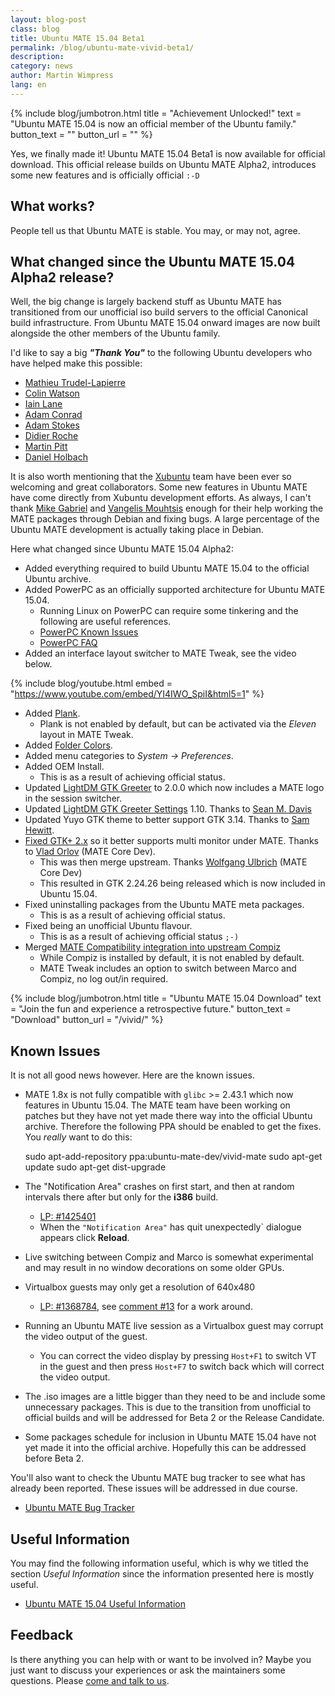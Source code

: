 ```yaml
---
layout: blog-post
class: blog
title: Ubuntu MATE 15.04 Beta1
permalink: /blog/ubuntu-mate-vivid-beta1/
description:
category: news
author: Martin Wimpress
lang: en
---
```


{% include blog/jumbotron.html
    title = "Achievement Unlocked!"
    text = "Ubuntu MATE 15.04 is now an official member of the Ubuntu family."
    button_text = ""
    button_url = ""
%}

Yes, we finally made it! Ubuntu MATE 15.04 Beta1 is now available
for official download. This official release builds on Ubuntu MATE Alpha2,
introduces some new features and is officially official `:-D`

## What works?

People tell us that Ubuntu MATE is stable. You may, or may not, agree.

## What changed since the Ubuntu MATE 15.04 Alpha2 release?

Well, the big change is largely backend stuff as Ubuntu MATE has transitioned
from our unofficial iso build servers to the official Canonical build
infrastructure. From Ubuntu MATE 15.04 onward images are now built alongside the
other members of the Ubuntu family.

I'd like to say a big ***"Thank You"*** to the following Ubuntu developers who
have helped make this possible:

  * [Mathieu Trudel-Lapierre](https://launchpad.net/~mathieu-tl)
  * [Colin Watson](https://launchpad.net/~cjwatson)
  * [Iain Lane](https://launchpad.net/~laney)
  * [Adam Conrad](https://launchpad.net/~adconrad)
  * [Adam Stokes](https://launchpad.net/~adam-stokes)
  * [Didier Roche](https://launchpad.net/~didrocks)
  * [Martin Pitt](https://launchpad.net/~pitti)
  * [Daniel Holbach](https://launchpad.net/~dholbach)

It is also worth mentioning that the [Xubuntu](http://xubuntu.org/) team
have been ever so welcoming and great collaborators. Some new features
in Ubuntu MATE have come directly from Xubuntu development efforts. As always,
I can't thank [Mike Gabriel](https://alioth.debian.org/users/sunweaver/) and
[Vangelis Mouhtsis](https://alioth.debian.org/users/gnugr-guest/) enough for
their help working the MATE packages through Debian and fixing bugs. A
large percentage of the Ubuntu MATE development is actually taking place in
Debian.

Here what changed since Ubuntu MATE 15.04 Alpha2:

  * Added everything required to build Ubuntu MATE 15.04 to the official Ubuntu archive.
  * Added PowerPC as an officially supported architecture for Ubuntu MATE 15.04.
    * Running Linux on PowerPC can require some tinkering and the following are useful references.
    * [PowerPC Known Issues](https://wiki.ubuntu.com/PowerPCKnownIssues)
    * [PowerPC FAQ](https://wiki.ubuntu.com/PowerPCFAQ)
  * Added an interface layout switcher to MATE Tweak, see the video below.

{% include blog/youtube.html
    embed = "https://www.youtube.com/embed/YI4IWO_SpiI&html5=1"
%}

  * Added [Plank](https://launchpad.net/plank).
    * Plank is not enabled by default, but can be activated via the *Eleven* layout in MATE Tweak.
  * Added [Folder Colors](http://foldercolor.tuxfamily.org/).
  * Added menu categories to *System -> Preferences*.
  * Added OEM Install.
    * This is as a result of achieving official status.
  * Updated [LightDM GTK Greeter](http://smdavis.us/projects/lightdm-gtk-greeter/) to 2.0.0 which now includes a MATE logo in the session switcher.
  * Updated [LightDM GTK Greeter Settings](https://launchpad.net/lightdm-gtk-greeter-settings) 1.10. Thanks to [Sean M. Davis](http://smdavis.us)
  * Updated Yuyo GTK theme to better support GTK 3.14. Thanks to [Sam Hewitt](http://snwh.org/).
  * [Fixed GTK+ 2.x]( https://bugs.debian.org/cgi-bin/bugreport.cgi?bug=777142) so it better supports multi monitor under MATE. Thanks to [Vlad Orlov](https://github.com/monsta) (MATE Core Dev).
    * This was then merge upstream. Thanks [Wolfgang Ulbrich](https://github.com/NiceandGently) (MATE Core Dev)
    * This resulted in GTK 2.24.26 being released which is now included in Ubuntu 15.04.
  * Fixed uninstalling packages from the Ubuntu MATE meta packages.
    * This is as a result of achieving official status.
  * Fixed being an unofficial Ubuntu flavour.
    * This is as a result of achieving official status `;-)`
  * Merged [MATE Compatibility integration into upstream Compiz](https://code.launchpad.net/~ubuntu-mate-dev/compiz/compiz-mate/+merge/249578)
    * While Compiz is installed by default, it is not enabled by default.
    * MATE Tweak includes an option to switch between Marco and Compiz, no log out/in required.

{% include blog/jumbotron.html
    title = "Ubuntu MATE 15.04 Download"
    text = "Join the fun and experience a retrospective future."
    button_text = "Download"
    button_url = "/vivid/"
%}

## Known Issues

It is not all good news however. Here are the known issues.

  * MATE 1.8x is not fully compatible with `glibc` >= 2.43.1 which now features
  in Ubuntu 15.04. The MATE team have been working on patches but they have not yet
  made there way into the official Ubuntu archive. Therefore the following
  PPA should be enabled to get the fixes. You *really* want to do this:

    sudo apt-add-repository ppa:ubuntu-mate-dev/vivid-mate
    sudo apt-get update
    sudo apt-get dist-upgrade

  * The "Notification Area" crashes on first start, and then at random intervals there after but only for the **i386** build.
    * [LP: #1425401](https://bugs.launchpad.net/ubuntu/+source/mate-panel/+bug/1425401)
    * When the `"Notification Area"` has quit unexpectedly` dialogue appears click **Reload**.
  * Live switching between Compiz and Marco is somewhat experimental and may result in
  no window decorations on some older GPUs.
  * Virtualbox guests may only get a resolution of 640x480
    * [LP: #1368784](https://bugs.launchpad.net/ubuntu/+source/virtualbox/+bug/1368784/), see [comment #13](https://bugs.launchpad.net/ubuntu/+source/virtualbox/+bug/1368784/comments/13) for a work around.
  * Running an Ubuntu MATE live session as a Virtualbox guest may corrupt the video
  output of the guest.
    * You can correct the video display by pressing `Host+F1` to switch
    VT in the guest and then press `Host+F7` to switch back which will
    correct the video output.
  * The .iso images are a little bigger than they need to be and include some unnecessary
  packages. This is due to the transition from unofficial to official builds and will be
  addressed for Beta 2 or the Release Candidate.
  * Some packages schedule for inclusion in Ubuntu MATE 15.04 have not yet made it into
  the official archive. Hopefully this can be addressed before Beta 2.

You'll also want to check the Ubuntu MATE bug tracker to see what has already
been reported. These issues will be addressed in due course.

  * [Ubuntu MATE Bug Tracker](https://bugs.launchpad.net/ubuntu-mate)

## Useful Information

You may find the following information useful, which is why we titled
the section *Useful Information* since the information presented here
is mostly useful.

  * [Ubuntu MATE 15.04 Useful Information](https://ubuntu-mate.community/t/ubuntu-mate-14-10-and-15-04-useful-information/24)

## Feedback

Is there anything you can help with or want to be involved in? Maybe you just
want to discuss your experiences or ask the maintainers some questions. Please
[come and talk to us](https://ubuntu-mate.community/).
